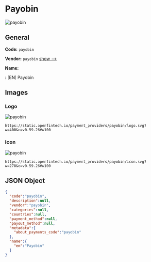 
# Payobin 
![payobin](https://static.openfintech.io/payment_providers/payobin/logo.svg?w=400&c=v0.59.26#w100)  

## General 
 
**Code:** `payobin` 
 
**Vendor:** `payobin` [show -->](/vendors/payobin/) 
 
**Name:** 
 
:	[EN] Payobin 
 

## Images 

### Logo 
 
![payobin](https://static.openfintech.io/payment_providers/payobin/logo.svg?w=400&c=v0.59.26#w100)  

```
https://static.openfintech.io/payment_providers/payobin/logo.svg?w=400&c=v0.59.26#w100
```  

### Icon 
 
![payobin](https://static.openfintech.io/payment_providers/payobin/icon.svg?w=278&c=v0.59.26#w100)  

```
https://static.openfintech.io/payment_providers/payobin/icon.svg?w=278&c=v0.59.26#w100
```  

## JSON Object 

```json
{
  "code":"payobin",
  "description":null,
  "vendor":"payobin",
  "categories":null,
  "countries":null,
  "payment_method":null,
  "payout_method":null,
  "metadata":{
    "about_payments_code":"payobin"
  },
  "name":{
    "en":"Payobin"
  }
}
```  
